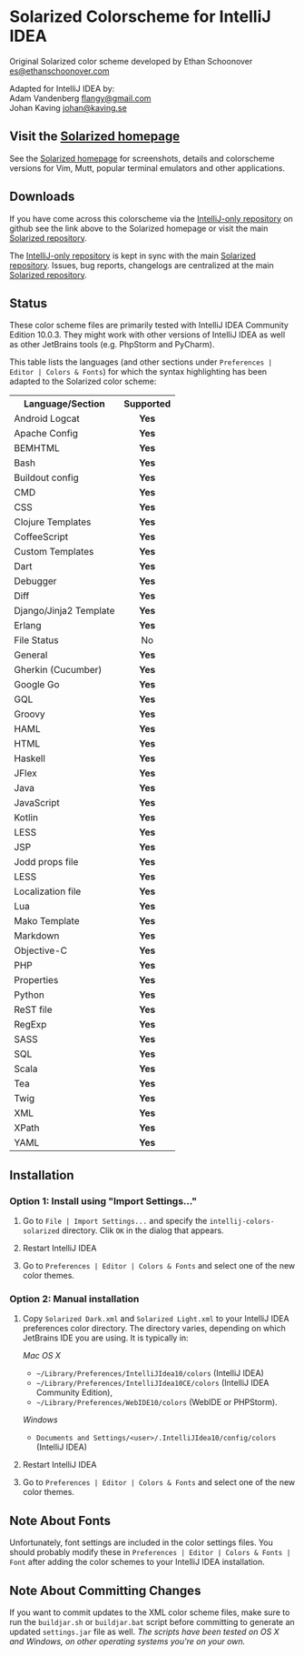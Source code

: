 Solarized Colorscheme for IntelliJ IDEA
=======================================

Original Solarized color scheme developed by Ethan Schoonover <es@ethanschoonover.com>  

Adapted for IntelliJ IDEA by:  
Adam Vandenberg <flangy@gmail.com>  
Johan Kaving <johan@kaving.se>

Visit the [Solarized homepage]
------------------------------

See the [Solarized homepage] for screenshots, 
details and colorscheme versions for Vim, Mutt, popular terminal emulators and 
other applications.

Downloads
---------

If you have come across this colorscheme via the [IntelliJ-only repository] on 
github see the link above to the Solarized homepage or visit the main [Solarized repository].

The [IntelliJ-only repository] is kept in sync with the main [Solarized repository].
Issues, bug reports, changelogs are centralized at the main [Solarized repository].

[Solarized homepage]:   http://ethanschoonover.com/solarized
[Solarized repository]: https://github.com/altercation/solarized
[IntelliJ-only repository]:  https://github.com/jkaving/intellij-colors-solarized

Status
------------

These color scheme files are primarily tested with IntelliJ IDEA Community Edition 10.0.3.
They might work with other versions of IntelliJ IDEA as well as other JetBrains tools
(e.g. PhpStorm and PyCharm).

This table lists the languages (and other sections under `Preferences | Editor | Colors & Fonts`)
for which the syntax highlighting has been adapted to the Solarized color scheme:

<table>
	<tr>
		<th>Language/Section</th>
		<th>Supported</th>
	</tr>
	<tr>
		<td>Android Logcat</td>
		<td align="center"><b>Yes</b></td>
	</tr>
	<tr>
		<td>Apache Config</td>
		<td align="center"><b>Yes</b></td>
	</tr>
	<tr>
		<td>BEMHTML</td>
		<td align="center"><b>Yes</b></td>
	</tr>
	<tr>
		<td>Bash</td>
		<td align="center"><b>Yes</b></td>
	</tr>
	<tr>
		<td>Buildout config</td>
		<td align="center"><b>Yes</b></td>
	</tr>
	<tr>
		<td>CMD</td>
		<td align="center"><b>Yes</b></td>
	</tr>
	<tr>
		<td>CSS</td>
		<td align="center"><b>Yes</b></td>
	</tr>
	<tr>
		<td>Clojure Templates</td>
		<td align="center"><b>Yes</b></td>
	</tr>
	<tr>
		<td>CoffeeScript</td>
		<td align="center"><b>Yes</b></td>
	</tr>
	<tr>
		<td>Custom Templates</td>
		<td align="center"><b>Yes</b></td>
	</tr>
	<tr>
		<td>Dart</td>
		<td align="center"><b>Yes</b></td>
	</tr>
	<tr>
		<td>Debugger</td>
		<td align="center"><b>Yes</b></td>
	</tr>
	<tr>
		<td>Diff</td>
		<td align="center"><b>Yes</b></td>
	</tr>
	<tr>
		<td>Django/Jinja2 Template</td>
		<td align="center"><b>Yes</b></td>
	</tr>
	<tr>
		<td>Erlang</td>
		<td align="center"><b>Yes</b></td>
	 </tr>
	 <tr>
		<td>File Status</td>
		<td align="center">No</td>
	</tr>
	<tr>
		<td>General</td>
		<td align="center"><b>Yes</b></td>
	</tr>
    <tr>
        <td>Gherkin (Cucumber)</td>
        <td align="center"><b>Yes</b></td>
    </tr>
	<tr>
		<td>Google Go</td>
		<td align="center"><b>Yes</b></td>
	</tr>
	<tr>
		<td>GQL</td>
		<td align="center"><b>Yes</b></td>
	</tr>
	<tr>
		<td>Groovy</td>
		<td align="center"><b>Yes</b></td>
	</tr>
	<tr>
		<td>HAML</td>
		<td align="center"><b>Yes</b></td>
	</tr>
	<tr>
		<td>HTML</td>
		<td align="center"><b>Yes</b></td>
	</tr>
	<tr>
		<td>Haskell</td>
		<td align="center"><b>Yes</b></td>
	</tr>
	<tr>
		<td>JFlex</td>
		<td align="center"><b>Yes</b></td>
	</tr>
	<tr>
		<td>Java</td>
		<td align="center"><b>Yes</b></td>
	</tr>
	<tr>
		<td>JavaScript</td>
		<td align="center"><b>Yes</b></td>
	</tr>
	<tr>
		<td>Kotlin</td>
		<td align="center"><b>Yes</b></td>
	</tr>
	<tr>
		<td>LESS</td>
		<td align="center"><b>Yes</b></td>
	</tr>
	<tr>
		<td>JSP</td>
		<td align="center"><b>Yes</b></td>
	</tr>
	<tr>
		<td>Jodd props file</td>
		<td align="center"><b>Yes</b></td>
	</tr>
	<tr>
		<td>LESS</td>
		<td align="center"><b>Yes</b></td>
	</tr>
	<tr>
		<td>Localization file</td>
		<td align="center"><b>Yes</b></td>
	</tr>
	<tr>
		<td>Lua</td>
		<td align="center"><b>Yes</b></td>
	</tr>
	<tr>
		<td>Mako Template</td>
		<td align="center"><b>Yes</b></td>
	</tr>
	<tr>
		<td>Markdown</td>
		<td align="center"><b>Yes</b></td>
	</tr>
	<tr>
		<td>Objective-C</td>
		<td align="center"><b>Yes</b></td>
	</tr>
	<tr>
		<td>PHP</td>
		<td align="center"><b>Yes</b></td>
	</tr>
	<tr>
		<td>Properties</td>
		<td align="center"><b>Yes</b></td>
	</tr>
	<tr>
		<td>Python</td>
		<td align="center"><b>Yes</b></td>
	</tr>
	<tr>
		<td>ReST file</td>
		<td align="center"><b>Yes</b></td>
	</tr>
	<tr>
		<td>RegExp</td>
		<td align="center"><b>Yes</b></td>
	</tr>
	<tr>
		<td>SASS</td>
		<td align="center"><b>Yes</b></td>
	</tr>
	<tr>
		<td>SQL</td>
		<td align="center"><b>Yes</b></td>
	</tr>
	<tr>
		<td>Scala</td>
		<td align="center"><b>Yes</b></td>
	</tr>
	<tr>
		<td>Tea</td>
		<td align="center"><b>Yes</b></td>
	</tr>
	<tr>
		<td>Twig</td>
		<td align="center"><b>Yes</b></td>
	</tr>
	<tr>
		<td>XML</td>
		<td align="center"><b>Yes</b></td>
	</tr>
	<tr>
		<td>XPath</td>
		<td align="center"><b>Yes</b></td>
	</tr>
	<tr>
		<td>YAML</td>
		<td align="center"><b>Yes</b></td>
	</tr>
</table>


Installation
------------

### Option 1: Install using "Import Settings..."

1. Go to `File | Import Settings...` and specify the `intellij-colors-solarized` directory.
 Clik `OK` in the dialog that appears.

2. Restart IntelliJ IDEA

3. Go to `Preferences | Editor | Colors & Fonts` and select one of the new 
color themes.

### Option 2: Manual installation

1.  Copy `Solarized Dark.xml` and `Solarized Light.xml` to your IntelliJ IDEA preferences
    color directory. The directory varies, depending on which JetBrains IDE you are using. It
    is typically in:

    *Mac OS X*
    * `~/Library/Preferences/IntelliJIdea10/colors` (IntelliJ IDEA)
    * `~/Library/Preferences/IntelliJIdea10CE/colors` (IntelliJ IDEA Community Edition),
    * `~/Library/Preferences/WebIDE10/colors` (WebIDE or PHPStorm).

    *Windows*
    * `Documents and Settings/<user>/.IntelliJIdea10/config/colors` (IntelliJ IDEA)
        
2. Restart IntelliJ IDEA

3. Go to `Preferences | Editor | Colors & Fonts` and select one of the new 
color themes.

Note About Fonts
-----------------
Unfortunately, font settings are included in the color settings files.
You should probably modify these in `Preferences | Editor | Colors & Fonts | Font`
after adding the color schemes to your IntelliJ IDEA installation.

Note About Committing Changes
-----------------------------
If you want to commit updates to the XML color scheme files, make sure to run the `buildjar.sh` or `buildjar.bat` script before committing to generate 
an updated `settings.jar` file as well. 
*The scripts have been tested on OS X and Windows, on other operating systems you're on your own.*
